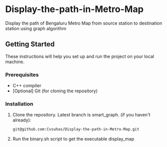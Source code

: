 # Display-the-path-in-Metro-Map
Display the path of Bengaluru Metro Map from source station to destination station using graph algorithm

## Getting Started

These instructions will help you set up and run the project on your local machine.

### Prerequisites

- C++ compiler
- [Optional] Git (for cloning the repository)

### Installation
1. Clone the repository. Latest branch is smart_graph. (if you haven't already):

   ```bash
   git@github.com:Cvsuhas/Display-the-path-in-Metro-Map.git

2. Run the binary.sh script to get the executable display_map
